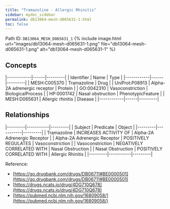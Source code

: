 ```yaml
---
title: "Tramazoline - Allergic Rhinitis"
sidebar: mydoc_sidebar
permalink: db13064-mesh-d065631-1.html
toc: false 
---
```



Path ID: `DB13064_MESH_D065631_1`
{% include image.html url="images/db13064-mesh-d065631-1.png" file="db13064-mesh-d065631-1.png" alt="db13064-mesh-d065631-1" %}

## Concepts

|------------|------|---------|
| Identifier | Name | Type    |
|------------|------|---------|
| MESH:C005370 | Tramazoline | Drug |
| UniProt:P08913 | Alpha-2A adrenergic receptor | Protein |
| GO:0042310 | Vasoconstriction | BiologicalProcess |
| HP:0001742 | Nasal obstruction | PhenotypicFeature |
| MESH:D065631 | Allergic rhinitis | Disease |
|------------|------|---------|

## Relationships

|---------|-----------|---------|
| Subject | Predicate | Object  |
|---------|-----------|---------|
| Tramazoline | INCREASES ACTIVITY OF | Alpha-2A Adrenergic Receptor |
| Alpha-2A Adrenergic Receptor | POSITIVELY REGULATES | Vasoconstriction |
| Vasoconstriction | NEGATIVELY CORRELATED WITH | Nasal Obstruction |
| Nasal Obstruction | POSITIVELY CORRELATED WITH | Allergic Rhinitis |
|---------|-----------|---------|

Reference: 
  - [https://go.drugbank.com/drugs/DB06711#BE0000501](https://go.drugbank.com/drugs/DB06711#BE0000501)
  - [https://drugs.ncats.io/drug/4DG710Q678](https://drugs.ncats.io/drug/4DG710Q678)
  - [https://pubmed.ncbi.nlm.nih.gov/16809058/](https://pubmed.ncbi.nlm.nih.gov/16809058/)
